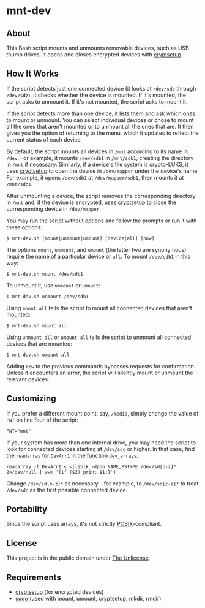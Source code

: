 # mnt-dev

## About

This Bash script mounts and unmounts removable devices, such as USB
thumb drives. It opens and closes encrypted devices with
[cryptsetup](https://gitlab.com/cryptsetup/cryptsetup/).

## How It Works

If the script detects just one connected device (it looks at
`/dev/sdb` through `/dev/sdz`), it checks whether the device is
mounted. If it's mounted, the script asks to unmount it. If it's not
mounted, the script asks to mount it.

If the script detects more than one device, it lists them and ask
which ones to mount or unmount. You can select individual devices or
chose to mount all the ones that aren't mounted or to unmount all the
ones that are. It then gives you the option of returning to the menu,
which it updates to reflect the current status of each device.

By default, the script mounts all devices in `/mnt` according to its
name in `/dev`. For example, it mounts `/dev/sdb1` in `/mnt/sdb1`,
creating the directory in `/mnt` if necessary. Similarly, if a
device's file system is crypto-LUKS, it uses
[cryptsetup](https://gitlab.com/cryptsetup/cryptsetup/) to open the
device in `/dev/mapper` under the device's name. For example, it opens
`/dev/sdb1` at `/dev/mapper/sdb1`, then mounts it at `/mnt/sdb1`.

After unmounting a device, the script removes the corresponding
directory in `/mnt` and, if the device is encrypted, uses
[cryptsetup](https://gitlab.com/cryptsetup/cryptsetup/) to close the
corresponding device in `/dev/mapper`.

You may run the script without options and follow the prompts or
run it with these options:

```
$ mnt-dev.sh [mount|unmount|umount] [device|all] [now]
```

The options `mount`, `unmount`, and `umount` (the latter two are
synonymous) require the name of a particular device or `all`. To mount
`/dev/sdb1` in this way:

```
$ mnt-dev.sh mount /dev/sdb1
```

To unmount it, use `unmount` or `umount`:

```
$ mnt-dev.sh unmount /dev/sdb1
```

Using `mount all` tells the script to mount all connected devices that
aren't mounted:

```
$ mnt-dev.sh mount all
```

Using `unmount all` or `umount all` tells the script to unmount all
connected devices that are mounted:

```
$ mnt-dev.sh umount all
```

Adding `now` to the previous commands bypasses requests for
confirmation. Unless it encounters an error, the script will silently
mount or unmount the relevant devices.

## Customizing

If you prefer a different mount point, say, `/media`, simply change
the value of `PNT` on line four of the script:

```
PNT="mnt"
```

If your system has more than one internal drive, you may need the
script to look for connected devices starting at `/dev/sdc` or higher.
In that case, find the `readarray` for `DevArr1` in the function
`dev_arrays`:

```
readarray -t DevArr1 < <(lsblk -dpno NAME,FSTYPE /dev/sd[b-z]* 2>/dev/null | awk '{if ($2) print $1;}')

```

Change `/dev/sd[b-z]*` as necessary – for example, to `/dev/sd[c-z]*`
to treat `/dev/sdc` as the first possible connected device.

## Portability

Since the script uses arrays, it's not strictly
[POSIX](https://en.wikipedia.org/wiki/POSIX)-compliant.

## License

This project is in the public domain under [The
Unlicense](https://choosealicense.com/licenses/unlicense/).

## Requirements

* [cryptsetup](https://gitlab.com/cryptsetup/cryptsetup/) (for encrypted devices)
* [sudo](https://www.sudo.ws/) (used with mount, umount, cryptsetup, mkdir, rmdir)

